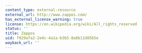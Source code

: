 ```yaml
---
content_type: external-resource
external_url: http://www.zappos.com/
has_external_license_warning: true
license: https://en.wikipedia.org/wiki/All_rights_reserved
status: ''
title: Zappos
uid: f929afa2-2e4c-4a1a-b3b5-8a6b11d85b5e
wayback_url: ''
---
```

